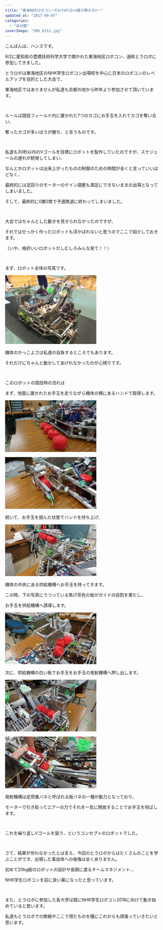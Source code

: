 ```yaml
---
title: "東海地区ロボコン〜ForteFibre夏の陣その2〜"
updated_at: "2017-09-07"
categories: 
  - "未分類"
coverImage: "IMG_8151.jpg"
---
```


こんばんは、ハンスです。

9/2に愛知県の豊橋技術科学大学で開かれた東海地区ロボコン、通称とうロボに参加してきました。

とうロボは東海地区のNHK学生ロボコン出場校を中心に日本のロボコンのレベルアップを目的とした大会で、

東海地区ではありませんが私達も京都の地から昨年より参加させて頂いています。

 

ルールは競技フィールド内に置かれた7つのカゴにお手玉を入れてカゴを奪い合い、

奪ったカゴが多いほうが勝ち、と言うものです。

 

私達も30秒以内のVゴールを目標にロボットを製作していたのですが、スケジュールの遅れが続発してしまい、

なんとかロボットは出来上がったものの制御のための時間が全くと言っていいほどなく、

最終的には足回りのモーターのゲイン調整も満足にできないままの出場となってしまいました。

そして、最終的に0勝2敗で予選敗退に終わってしまいました。

 

大会ではちゃんとした動きを見せられなかったのですが、

それではせっかく作ったロボットも浮かばれないと思うのでここで紹介しておきます。

（いや、格好いいロボットだしむしろみんな見て！！）

 

まず、ロボット全体の写真です。

[![](images/IMG_8151-300x225.jpg)](http://www.fortefibre.net/blog/wp-content/uploads/2017/09/IMG_8151.jpg)

機体のかっこよさは私達の自負するところでもあります。

それだけにちゃんと動かしてあげれなかったのが心残りです。

 

このロボットの競技時の流れは

まず、地面に置かれたお手玉を走りながら機体の横にあるハンドで取得します。

[![](images/DSC02351-300x169.jpg)](http://www.fortefibre.net/blog/wp-content/uploads/2017/09/DSC02351.jpg)

[![](images/DSC02354-300x169.jpg)](http://www.fortefibre.net/blog/wp-content/uploads/2017/09/DSC02354.jpg)

続いて、お手玉を掴んだ状態でハンドを持ち上げ、

[![](images/DSC02355-300x169.jpg)](http://www.fortefibre.net/blog/wp-content/uploads/2017/09/DSC02355.jpg)

機体の中央にある供給機構へお手玉を持ってきます。

この時、下の写真にうつっている焦げ茶色の板がガイドの役割を果たし、

お手玉を供給機構へ誘導します。

[![](images/DSC02359-300x169.jpg)](http://www.fortefibre.net/blog/wp-content/uploads/2017/09/DSC02359.jpg)

次に、供給機構の白い板でお手玉をお手玉の発射機構へ押し出します。

[![](images/DSC02361-300x169.jpg)](http://www.fortefibre.net/blog/wp-content/uploads/2017/09/DSC02361.jpg)

[![](images/DSC02365-300x169.jpg)](http://www.fortefibre.net/blog/wp-content/uploads/2017/09/DSC02365.jpg)

発射機構は定荷重バネと呼ばれる板バネの一種が動力となっており、

モーターで引き絞ってエアーの力でそれを一気に開放することでお手玉を飛ばします。

 

これを繰り返しVゴールを狙う、というコンセプトのロボットでした。

 

さて、結果が伴わなかったとは言え、今回のとうロボからはたくさんのことを学ぶことができ、出場した事自体への後悔は全くありません。

初めて20kg級のロボットの設計や長期に渡るチームマネジメント...

NHK学生ロボコンを前に良い薬になったと思っています。

 

また、とうロボに参加した各大学は既にNHK学生ロボコン2018に向けて動き始めていると思います。

私達もとうロボでの敗戦やここで得たものを糧にこれからも頑張っていきたいと思います。
